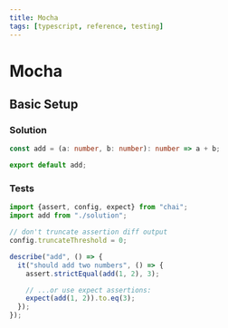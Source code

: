```yaml
---
title: Mocha
tags: [typescript, reference, testing]
---
```


# Mocha

## Basic Setup

### Solution

```typescript
const add = (a: number, b: number): number => a + b;

export default add;
```

### Tests

```typescript
import {assert, config, expect} from "chai";
import add from "./solution";

// don't truncate assertion diff output
config.truncateThreshold = 0;

describe("add", () => {
  it("should add two numbers", () => {
    assert.strictEqual(add(1, 2), 3);

    // ...or use expect assertions:
    expect(add(1, 2)).to.eq(3);
  });
});
```
